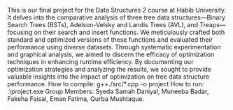 This is our final project for the Data Structures 2 course at Habib University. It delves into the comparative analysis of three tree data structures—Binary Search Trees (BSTs), Adelson-Velsky and Landis Trees (AVL), and Treaps—focusing on their search and insert functions. We meticulously crafted both standard and optimized versions of these functions and evaluated their performance using diverse datasets. Through systematic experimentation and graphical analysis, we aimed to discern the efficacy of optimization techniques in enhancing runtime efficiency. By documenting our optimization strategies and analyzing the results, we sought to provide valuable insights into the impact of optimization on tree data structure performance.
How to compile: g++./src/*.cpp -o project
How to run: .\project.exe
Group Members: Syeda Samah Daniyal, Muneeba Badar, Fakeha Faisal, Eman Fatima, Qurba Mushtaque.
